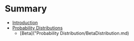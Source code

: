 # Summary

* [Introduction](README.md)
* [Probability Distributions](betadistribtionmd.md)
   * [Beta]("Probability Distribution/BetaDistribution.md)


